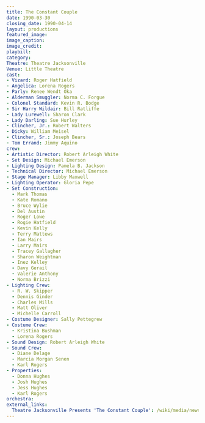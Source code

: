 ```yaml
---
title: The Constant Couple
date: 1990-03-30
closing_date: 1990-04-14
layout: productions
featured_image:
image_caption:
image_credit:
playbill:
category:
Theatre: Theatre Jacksonville
Venue: Little Theatre
cast:
- Vizard: Roger Hatfield
- Angelica: Lorena Rogers
- Parly: Renee Wendt Oka
- Alderman Smuggler: Norma C. Forgue
- Colonel Standard: Kevin R. Bodge
- Sir Harry Wildair: Bill Ratliffe
- Lady Lurewell: Sharon Clark
- Lady Darling: Sue Hurley
- Clincher, Jr.: Robert Walters
- Dicky: William Meisel
- Clincher, Sr.: Joseph Bears
- Tom Errand: Jimmy Aquino
crew:
- Artistic Director: Robert Arleigh White
- Set Design: Michael Emerson
- Lighting Design: Pamela B. Jackson
- Technical Director: Michael Emerson
- Stage Manager: Libby Maxwell
- Lighting Operator: Gloria Pepe
- Set Construction:
  - Mark Thomas
  - Kate Romano
  - Bruce Wylie
  - Del Austin
  - Roger Lowe
  - Rogie Hatfield
  - Kevin Kelly
  - Terry Mattews
  - Ian Mairs
  - Larry Mairs
  - Tracey Gallagher
  - Sharon Weightman
  - Inez Kelley
  - Davy Gerail
  - Valerie Anthony
  - Norma Brizzi
- Lighting Crew:
  - R. W. Skipper
  - Dennis Ginder
  - Charles Mills
  - Matt Oliver
  - Michelle Carroll
- Costume Designer: Sally Pettegrew
- Costume Crew:
  - Kristina Bushman
  - Lorena Rogers
- Sound Design: Robert Arleigh White
- Sound Crew:
  - Diane Delage
  - Marcia Morgan Senen
  - Karl Rogers
- Properties:
  - Donna Hughes
  - Josh Hughes
  - Jess Hughes
  - Karl Rogers
orchestra:
external_links:
  Theatre Jacksonville Presents 'The Constant Couple': /wiki/media/news/1990_The_Constant_Couple_First_Coast_Entertainer.jpeg
---
```

